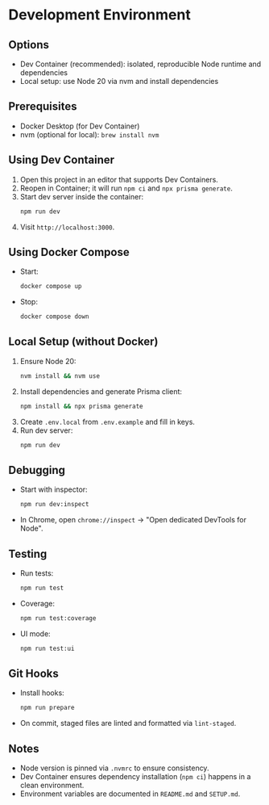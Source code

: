 # Development Environment

## Options

- Dev Container (recommended): isolated, reproducible Node runtime and dependencies
- Local setup: use Node 20 via nvm and install dependencies

## Prerequisites

- Docker Desktop (for Dev Container)
- nvm (optional for local): `brew install nvm`

## Using Dev Container

1. Open this project in an editor that supports Dev Containers.
2. Reopen in Container; it will run `npm ci` and `npx prisma generate`.
3. Start dev server inside the container:
   ```bash
   npm run dev
   ```
4. Visit `http://localhost:3000`.

## Using Docker Compose

- Start:
  ```bash
  docker compose up
  ```
- Stop:
  ```bash
  docker compose down
  ```

## Local Setup (without Docker)

1. Ensure Node 20:
   ```bash
   nvm install && nvm use
   ```
2. Install dependencies and generate Prisma client:
   ```bash
   npm install && npx prisma generate
   ```
3. Create `.env.local` from `.env.example` and fill in keys.
4. Run dev server:
   ```bash
   npm run dev
   ```

## Debugging

- Start with inspector:
  ```bash
  npm run dev:inspect
  ```
- In Chrome, open `chrome://inspect` → "Open dedicated DevTools for Node".

## Testing

- Run tests:
  ```bash
  npm run test
  ```
- Coverage:
  ```bash
  npm run test:coverage
  ```
- UI mode:
  ```bash
  npm run test:ui
  ```

## Git Hooks

- Install hooks:
  ```bash
  npm run prepare
  ```
- On commit, staged files are linted and formatted via `lint-staged`.

## Notes

- Node version is pinned via `.nvmrc` to ensure consistency.
- Dev Container ensures dependency installation (`npm ci`) happens in a clean environment.
- Environment variables are documented in `README.md` and `SETUP.md`.

